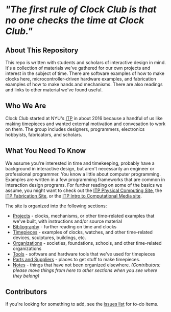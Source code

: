 # *"The first rule of Clock Club is that no one checks the time at Clock Club."*

## About This Repository

This repo is written with students and scholars of interactive design in mind. It's a collection of materials we've gathered for our own projects and interest in the subject of time. There are software examples of how to make clocks here, microcontroller-driven hardware examples, and fabrication examples of how to make hands and mechanisms. There are also readings and links to other material we've found useful.

## Who We Are

Clock Club started at NYU's [ITP](https://itp.nyu.edu) in about 2016 because a handful of us like making timepieces and wanted external motivation and convesation to work on them. The group includes designers, programmers, electronics hobbyists, fabricators, and scholars.

## What You Need To Know

We assume you're interested in time and timekeeping, probably have a background in interactive design, but aren't necessarily an engineer or professional programmer. You know a little about computer programming. Examples are written in a few programming frameworks that are common in interaction design programs. For further reading on some of the basics we assume, you might want to check out the [ITP Physical Computing Site](https://itp.nyu.edu/physcomp/), the [ITP Fabrication Site](https://itp.nyu.edu/fab/), or the [ITP Intro to Computational Media site](https://github.com/ITPNYU/ICM-2018).

The site is organized into the following sections:

* [Projects](projects) - clocks, mechanisms, or other time-related examples that we've built, with instructions and/or source material
* [Bibliography](bibliography) - further reading on time and clocks
* [Timepieces](works) - examples of clocks, watches, and other time-related devices, sculptures, buildings, etc.
* [Organizations](organizations) - societies, foundations, schools, and other time-related organizations
* [Tools](tools) - software and hardware tools that we've used for timepieces
* [Parts and Suppliers](parts) - places to get stuff to make timepieces.
* [Notes](notes) - things that have not been organized elsewhere. _(Contributors: please move things from here to other sections when you see where they belong)_

## Contributors

If you're looking for something to add, see the [issues list](https://github.com/ITPNYU/clock-club/issues/) for to-do items.